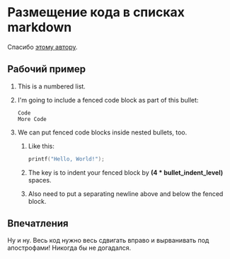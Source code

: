 # Размещение кода в списках markdown

Спасибо [этому автору](https://gist.github.com/clintel/1155906).

## Рабочий пример

1. This is a numbered list.
1. I'm going to include a fenced code block as part of this bullet:

    ```
    Code
    More Code
    ```

1. We can put fenced code blocks inside nested bullets, too.
   1. Like this:

        ```c
        printf("Hello, World!");
        ```

   2. The key is to indent your fenced block by **(4 * bullet_indent_level)** spaces.
   3. Also need to put a separating newline above and below the fenced block.

## Впечатления

Ну и ну. Весь код нужно весь сдвигать вправо и вырванивать под апострофами! Никогда бы не 
догадался.
